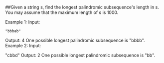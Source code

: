 ##Given a string s, find the longest palindromic subsequence's length in s. You may assume that the maximum length of s is 1000.

Example 1:
Input:
```
"bbbab"
```
Output:
4
One possible longest palindromic subsequence is "bbbb".
Example 2:
Input:

"cbbd"
Output:
2
One possible longest palindromic subsequence is "bb".
